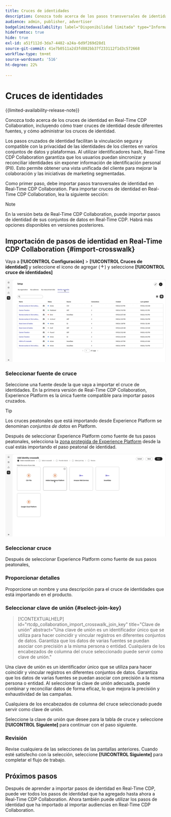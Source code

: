 ```yaml
---
title: Cruces de identidades
description: Conozca todo acerca de los pasos transversales de identidad en Real-Time CDP Collaboration, incluyendo cómo traer pasos transversales de identidad de diferentes fuentes y cómo administrar los pasos transversales de identidad
audience: admin, publisher, advertiser
badgelimitedavailability: label="Disponibilidad limitada" type="Informative" url="https://helpx.adobe.com/legal/product-descriptions/real-time-customer-data-platform-collaboration.html newtab=true"
hidefromtoc: true
hide: true
exl-id: a51f112d-3da7-4482-a24a-6d9f269d28d1
source-git-commit: 41e7b0511a2d3fd882bb37f233112f1d3c572668
workflow-type: tm+mt
source-wordcount: '516'
ht-degree: 22%

---
```


# Cruces de identidades

{{limited-availability-release-note}}

Conozca todo acerca de los cruces de identidad en Real-Time CDP Collaboration, incluyendo cómo traer cruces de identidad desde diferentes fuentes, y cómo administrar los cruces de identidad.

Los pasos cruzados de identidad facilitan la vinculación segura y compatible con la privacidad de las identidades de los clientes en varios conjuntos de datos y plataformas. Al utilizar identificadores hash, Real-Time CDP Collaboration garantiza que los usuarios puedan sincronizar y reconciliar identidades sin exponer información de identificación personal (PII). Esto permite obtener una vista unificada del cliente para mejorar la colaboración y las iniciativas de marketing segmentadas.

Como primer paso, debe importar pasos transversales de identidad en Real-Time CDP Collaboration. Para importar cruces de identidad en Real-Time CDP Collaboration, lea la siguiente sección:

>[!NOTE]
>
>En la versión beta de Real-Time CDP Collaboration, puede importar pasos de identidad de sus conjuntos de datos en Real-Time CDP. Habrá más opciones disponibles en versiones posteriores.

## Importación de pasos de identidad en Real-Time CDP Collaboration {#import-crosswalk}

Vaya a **[!UICONTROL Configuración]** > **[!UICONTROL Cruces de identidad]** y seleccione el icono de agregar (![Agregar icono.](/help/assets/icons/plus.png)) y seleccione **[!UICONTROL cruce de identidades]**

![Grabación de cómo llegar a la pantalla para agregar cruces de identidad](/help/assets/setup/identity-crosswalks/import-identity-crosswalk.gif)

### Seleccionar fuente de cruce

Seleccione una fuente desde la que vaya a importar el cruce de identidades. En la primera versión de Real-Time CDP Collaboration, Experience Platform es la única fuente compatible para importar pasos cruzados.

>[!TIP]
>
>Los cruces peatonales que está importando desde Experience Platform se denominan *conjuntos de datos* en Platform.

Después de seleccionar Experience Platform como fuente de tus pasos peatonales, selecciona la [zona protegida de Experience Platform](https://experienceleague.adobe.com/es/docs/experience-platform/sandbox/home) desde la cual estás importando el paso peatonal de identidad.

![Registro de cómo seleccionar un origen de paso de peatones](/help/assets/setup/identity-crosswalks/select-crosswalk-source.gif)

### Seleccionar cruce

Después de seleccionar Experience Platform como fuente de sus pasos peatonales,

### Proporcionar detalles

Proporcione un nombre y una descripción para el cruce de identidades que está importando en el producto.

### Seleccionar clave de unión {#select-join-key}

>[!CONTEXTUALHELP]
>id="rtcdp_collaboration_import_crosswalk_join_key"
>title="Clave de unión"
>abstract="Una clave de unión es un identificador único que se utiliza para hacer coincidir y vincular registros en diferentes conjuntos de datos. Garantiza que los datos de varias fuentes se puedan asociar con precisión a la misma persona o entidad. Cualquiera de los encabezados de columna del cruce seleccionado puede servir como clave de unión."

Una clave de unión es un identificador único que se utiliza para hacer coincidir y vincular registros en diferentes conjuntos de datos. Garantiza que los datos de varias fuentes se puedan asociar con precisión a la misma persona o entidad. Al seleccionar la clave de unión adecuada, puede combinar y reconciliar datos de forma eficaz, lo que mejora la precisión y exhaustividad de las campañas.

Cualquiera de los encabezados de columna del cruce seleccionado puede servir como clave de unión.

Seleccione la clave de unión que desee para la tabla de cruce y seleccione **[!UICONTROL Siguiente]** para continuar con el paso siguiente.

### Revisión

Revise cualquiera de las selecciones de las pantallas anteriores. Cuando esté satisfecho con la selección, seleccione **[!UICONTROL Siguiente]** para completar el flujo de trabajo.

## Próximos pasos

Después de aprender a importar pasos de identidad en Real-Time CDP, puede ver todos los pasos de identidad que ha agregado hasta ahora a Real-Time CDP Collaboration. Ahora también puede utilizar los pasos de identidad que ha importado al importar audiencias en Real-Time CDP Collaboration.
